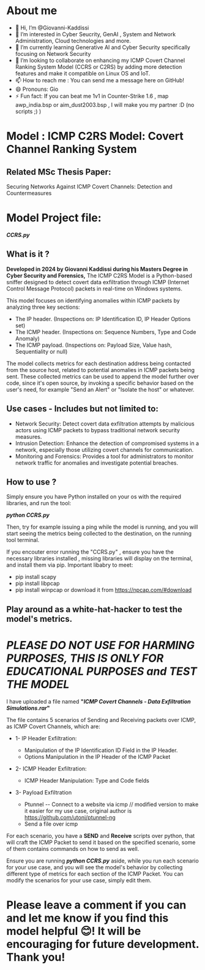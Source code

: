 # About me
- 👋 Hi, I’m @Giovanni-Kaddissi
- 👀 I’m interested in Cyber Seucrity, GenAI , System and Network Administration, Cloud technologies and more.
- 🌱 I’m currently learning Generative AI and Cyber Security specifically focusing on Network Security
- 💞️ I’m looking to collaborate on enhancing my ICMP Covert Channel Ranking System Model (CCRS or C2RS) by adding more detection features and make it compatible on Linux OS and IoT.
- 📫 How to reach me : You can send me a message here on GitHub!
- 😄 Pronouns: Gio
- ⚡ Fun fact: If you can beat me 1v1 in Counter-Strike 1.6 , map awp_india.bsp or aim_dust2003.bsp , I will make you my partner :D (no scripts ;) )



# Model : ICMP C2RS Model: Covert Channel Ranking System

## Related MSc Thesis Paper:
Securing Networks Against ICMP Covert Channels: Detection and Countermeasures



# Model Project file:
**_CCRS.py_**



 
## What is it ? 
**Developed in 2024 by Giovanni Kaddissi during his Masters Degree in Cyber Security and Forensics,** The ICMP C2RS Model is a Python-based sniffer designed to detect covert data exfiltration through ICMP (Internet Control Message Protocol) packets in real-time on Windows systems.


This model focuses on identifying anomalies within ICMP packets by analyzing three key sections: 
- The IP header. (Inspections on: IP Identification ID, IP Header Options set)
- The ICMP header. (Inspections on: Sequence Numbers, Type and Code Anomaly)
- The ICMP payload. (Inspections on: Payload Size, Value hash, Sequentiality or null)

The model collects metrics for each destination address being contacted from the source host, related to potential anomalies in ICMP packets being sent.
These collected metrics can be used to append the model further over code, since it's open source, by invoking a specific behavior based on the user's need, for example "Send an Alert" or "Isolate the host" or whatever.


## Use cases - Includes but not limited to:
- Network Security: Detect covert data exfiltration attempts by malicious actors using ICMP packets to bypass traditional network security measures.
- Intrusion Detection: Enhance the detection of compromised systems in a network, especially those utilizing covert channels for communication.
- Monitoring and Forensics: Provides a tool for administrators to monitor network traffic for anomalies and investigate potential breaches.

## How to use ?
Simply ensure you have Python installed on your os with the required libraries, and run the tool:

**_python CCRS.py_**


Then, try for example issuing a ping while the model is running, and you will start seeing the metrics being collected to the destination, on the running tool terminal.


If you encouter error running the "CCRS.py" , ensure you have the necessary libraries installed , missing libraries will display on the terminal, and install them via pip.
Important libabry to meet:
- pip install scapy
- pip install libpcap
- pip install winpcap or download it from https://npcap.com/#download




## Play around as a white-hat-hacker to test the model's metrics.

***PLEASE DO NOT USE FOR HARMING PURPOSES, THIS IS ONLY FOR EDUCATIONAL PURPOSES and TEST THE MODEL***
======================================================================================================

I have uploaded a file named **"_ICMP Covert Channels - Data Exfiltration Simulations.rar_"**

The file contains 5 scenarios of Sending and Receiving packets over ICMP, as ICMP Covert Channels, which are:
- 1- IP Header Exfiltration:
	- Manipulation of the IP Identification ID Field in the IP Header.
	- Options Manipulation in the IP Header of the ICMP Packet


- 2- ICMP Header Exfiltration:
	 - ICMP Header Manipulation: Type and Code fields

- 3- Payload Exfiltration
	- Ptunnel -- Connect to a website via icmp // modified version to make it easier for my use case, original author is https://github.com/utoni/ptunnel-ng
	- Send a file over icmp


For each scenario, you have a **SEND** and **Receive** scripts over python, that will craft the ICMP Packet to send it based on the specified scenario, some of them contains commands on how to send as well.

Ensure you are running **_python CCRS.py_** aside, while you run each scenario for your use case, and you will see the model's behavior by collecting different type of metrics for each section of the ICMP Packet. You can modify the scenarios for your use case, simply edit them.



# Please leave a comment if you can and let me know if you find this model helpful 😊! It will be encouraging for future development. Thank you!
